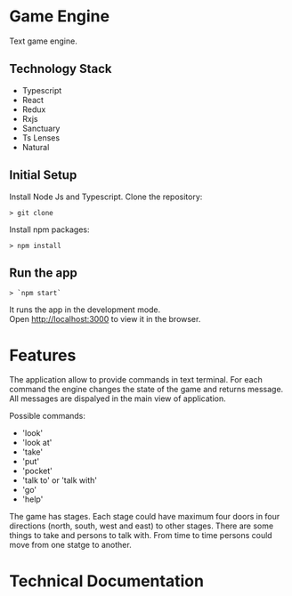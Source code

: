 # Game Engine

Text game engine.

## Technology Stack

* Typescript
* React
* Redux
* Rxjs
* Sanctuary
* Ts Lenses
* Natural

## Initial Setup
Install Node Js and Typescript.
Clone the repository:
```
> git clone
```
Install npm packages:
```
> npm install
```

## Run the app
```
> `npm start`
```

It runs the app in the development mode.<br>
Open [http://localhost:3000](http://localhost:3000) to view it in the browser.


# Features
The application allow to provide commands in text terminal. For each command the engine changes the state of the game and returns message. All messages are dispalyed in the main view of application.

Possible commands:
- 'look'
- 'look at'
- 'take'
- 'put'
- 'pocket'
- 'talk to' or 'talk with'
- 'go'
- 'help'


The game has stages. Each stage could have maximum four doors in four directions (north, south, west and east) to other stages. There are some things to take and persons to talk with. From time to time persons could move from one statge to another.

# Technical Documentation